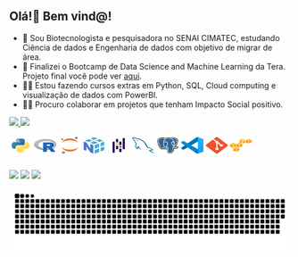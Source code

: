 ##  Olá!🖖 Bem vind@!

* 🧪 Sou Biotecnologista e pesquisadora no SENAI CIMATEC, estudando Ciência de dados e Engenharia de dados com objetivo de migrar de área.
* 🚀 Finalizei o Bootcamp de Data Science and Machine Learning da Tera. Projeto final você pode ver [aqui](<https://github.com/brisarosatti/bncc-classifier-1>).
* 👩‍💻 Estou fazendo cursos extras em Python, SQL, Cloud computing e visualização de dados com PowerBI.
* 🤝🏼 Procuro colaborar em projetos que tenham Impacto Social positivo.

<div>
  <a href="https://github.com/brisarosatti">
  <img height="140em" src="https://github-readme-stats.vercel.app/api?username=brisarosatti&show_icons=true&theme=dark&include_all_commits=true&count_private=true"/>
  <img height="140" src="https://github-readme-stats.vercel.app/api/top-langs/?username=brisarosatti&layout=compact&langs_count=7&theme=dark"/>
</div>
  
  <div 
   style="display: inline-block"><br>
  <img align="center" alt="Brisa-Python" height="30" width="40" src="https://raw.githubusercontent.com/devicons/devicon/master/icons/python/python-original.svg">
  <img align="center" alt="Brisa-R" height="30" width="40" src="https://raw.githubusercontent.com/devicons/devicon/master/icons/r/r-original.svg">
  <img align="center" alt="Brisa-Jupyter" height="30" width="40" src="https://raw.githubusercontent.com/devicons/devicon/master/icons/jupyter/jupyter-original.svg">
  <img align="center" alt="Brisa-Numpy" height="30" width="40" src="https://raw.githubusercontent.com/devicons/devicon/master/icons/numpy/numpy-original.svg">
  <img align="center" alt="Brisa-Pandas" height="30" width="40" src="https://raw.githubusercontent.com/devicons/devicon/master/icons/pandas/pandas-original.svg">
 <img align="center" alt="Brisa-Sql" height="30" width="40" src="https://raw.githubusercontent.com/devicons/devicon/master/icons/mysql/mysql-original.svg">
 <img align="center" alt="Brisa-postegresql" height="30" width="40"src="https://raw.githubusercontent.com/devicons/devicon/master/icons/postgresql/postgresql-original.svg">   
 <img align="center" alt="Brisa-Vscode" height="30" width="40" src="https://raw.githubusercontent.com/devicons/devicon/master/icons/vscode/vscode-original.svg">
 <img align="center" alt="Brisa-Git" height="30" width="40" src="https://raw.githubusercontent.com/devicons/devicon/master/icons/git/git-original.svg">
 <img align="center" alt="Brisa-AWS" height="30" width="40" src="https://raw.githubusercontent.com/devicons/devicon/master/icons/amazonwebservices/amazonwebservices-original.svg">

  </div>
  
##
  
<div> 
 </a> 
  <a href = "mailto:brisa.rosatti@gmail.com"><img src="https://img.shields.io/badge/-Gmail-%23333?style=for-the-badge&logo=gmail&logoColor=white" target="_blank"></a>
  <a href="https://www.linkedin.com/in/brisarosatti" target="_blank"><img src="https://img.shields.io/badge/-LinkedIn-%230077B5?style=for-the-badge&logo=linkedin&logoColor=white" target="_blank"></a> 
  <a href="https://instagram.com/brisarosatti" target="_blank"><img src="https://img.shields.io/badge/-Instagram-%23E4405F?style=for-the-badge&logo=instagram&logoColor=white" target="_blank"></a>
  
  ![Snake animation](https://github.com/brisarosatti/brisarosatti/blob/output/github-contribution-grid-snake.svg) 
  
</div>

</div>
